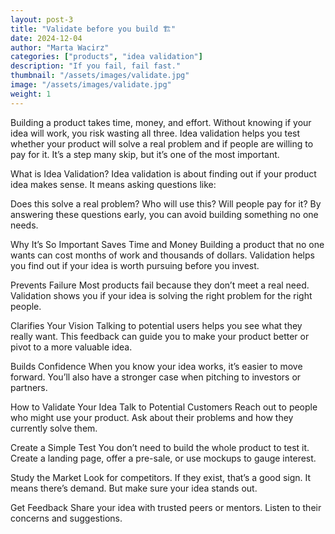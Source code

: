 ```yaml
---
layout: post-3
title: "Validate before you build 🏗️"
date: 2024-12-04
author: "Marta Wacirz"
categories: ["products", "idea validation"]
description: "If you fail, fail fast."
thumbnail: "/assets/images/validate.jpg"
image: "/assets/images/validate.jpg"
weight: 1
---
```


Building a product takes time, money, and effort. Without knowing if your idea will work, you risk wasting all three. Idea validation helps you test whether your product will solve a real problem and if people are willing to pay for it. It’s a step many skip, but it’s one of the most important.

What is Idea Validation?
Idea validation is about finding out if your product idea makes sense. It means asking questions like:

Does this solve a real problem?
Who will use this?
Will people pay for it?
By answering these questions early, you can avoid building something no one needs.

Why It’s So Important
Saves Time and Money
Building a product that no one wants can cost months of work and thousands of dollars. Validation helps you find out if your idea is worth pursuing before you invest.

Prevents Failure
Most products fail because they don’t meet a real need. Validation shows you if your idea is solving the right problem for the right people.

Clarifies Your Vision
Talking to potential users helps you see what they really want. This feedback can guide you to make your product better or pivot to a more valuable idea.

Builds Confidence
When you know your idea works, it’s easier to move forward. You’ll also have a stronger case when pitching to investors or partners.


How to Validate Your Idea
Talk to Potential Customers
Reach out to people who might use your product. Ask about their problems and how they currently solve them.

Create a Simple Test
You don’t need to build the whole product to test it. Create a landing page, offer a pre-sale, or use mockups to gauge interest.

Study the Market
Look for competitors. If they exist, that’s a good sign. It means there’s demand. But make sure your idea stands out.

Get Feedback
Share your idea with trusted peers or mentors. Listen to their concerns and suggestions.
